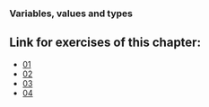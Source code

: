 ### Variables, values and types

## Link for exercises of this chapter:

- [01](01/main.go)
- [02](02/main.go)
- [03](03/main.go)
- [04](04/main.go)